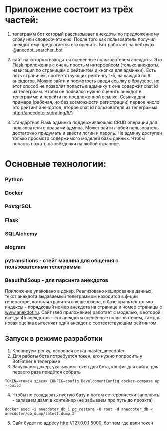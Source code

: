 # Приложение состоит из трёх частей:
1. телеграмм бот который рассказывает анекдоты по предложенному слову или словосочетанию. После того как пользователь получил анекдот ему предлагается его оценить. Бот работает на вебхуках. @anecdot_searcher_bot

2. сайт на котором находятся оцененные пользователем анекдоты. Это Flask приложение с очень простым интерфейсом (только анекдоты, навигация по страницам с рейтингом и кнопка для админки). Есть пять страничек, соответствующих рейтингу 1-5, на каждой по 9 анекдотов. Можно зайти и посмотреть введя ссылку в браузере, но этот способ не позволит попасть в админку т.к не содержит chat id из телеграмм. Чтобы он появился нужно оценить анекдот в телеграмме и перейти по предложенной ссылке. Ссылка для примера (рабочая, но без возможности регистрации) первое число это рэйтинг анекдотов, второе chat id пользователя из телеграмма. http://anecdoter.su/rating/5/1

3. стандартная Flask админка поддерживающаю CRUD операции для пользователя с правами админа. Может зайти любой пользователь достаточно придумать и ввести логин и пароль. Не админу доступен только просмотр содержимого моделей базы данных. Чтобы попасть нажать на звёздочки на любой странице.

# Основные технологии:

### Python

### Docker

### PostgrSQL

### Flask

### SQLAlchemy

### aiogram

### pytransitions - стейт машина для общения с пользователями телеграмма

### BeautifulSoup - для парсинга анекдотов 

Приложение упаковано в докер. Реализовано кеширование данных, текст анекдота выдаваемый телеграммом находится в ф-ции генераторе, которая хранится в кеше юзера, в базе хранятся только индексы - порядковый номер анекдота на странице и номер страницы с www.anekdot.ru. Сайт (веб приложение) работает с моделью, в которой всегда 45 анекдотов - это анекдоты оценённые пользователем, каждая новая оценка вытесняет один анекдот с соответствующим рейтингом.

## Запуск в режиме разработки
1. Клонируем репку, основная ветка master_anecdoter
2. Для работы бота потребуется токен, его нужно попросить у BotFather в телеграме
3. Запускаем докер, указываем токен для бота, конфиг для сайта, для первого раза придётся собрать

```TOKEN=<токен здеся> CONFIG=config.DevelopmentConfig docker-compose up --build ```

4. Чтобы не созадавать пустую базу и потом ее героически заполнять - заливаем дамп в контейнер (не забываем про путь до проэкта)

``` docker exec -i anecdoter_db_1 pg_restore -U root -d anecdoter_db < anecdoter/db_dump/latest.dump.2 ```

5. Сайт будет по адресу http://127.0.0.1:5000, бот там где дали токен
